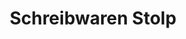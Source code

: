 ---
title: "Schreibwaren Stolp"
url: /leinfelden-echterdingen/schreibwaren-stolp/
shop: Schreibwaren
---